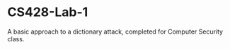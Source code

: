 # CS428-Lab-1
<p> A basic approach to a dictionary attack, completed for Computer Security class.</p>
